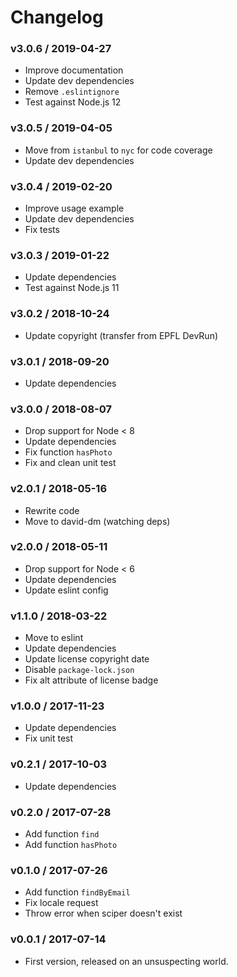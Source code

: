Changelog
=========

### v3.0.6 / 2019-04-27

  - Improve documentation
  - Update dev dependencies
  - Remove `.eslintignore`
  - Test against Node.js 12

### v3.0.5 / 2019-04-05

  - Move from `istanbul` to `nyc` for code coverage
  - Update dev dependencies

### v3.0.4 / 2019-02-20

  - Improve usage example
  - Update dev dependencies
  - Fix tests

### v3.0.3 / 2019-01-22

  - Update dependencies
  - Test against Node.js 11

### v3.0.2 / 2018-10-24

  - Update copyright (transfer from EPFL DevRun)

### v3.0.1 / 2018-09-20

  - Update dependencies

### v3.0.0 / 2018-08-07

  - Drop support for Node < 8
  - Update dependencies
  - Fix function `hasPhoto`
  - Fix and clean unit test

### v2.0.1 / 2018-05-16

  - Rewrite code
  - Move to david-dm (watching deps)

### v2.0.0 / 2018-05-11

  - Drop support for Node < 6
  - Update dependencies
  - Update eslint config

### v1.1.0 / 2018-03-22

  - Move to eslint
  - Update dependencies
  - Update license copyright date
  - Disable `package-lock.json`
  - Fix alt attribute of license badge

### v1.0.0 / 2017-11-23

  - Update dependencies
  - Fix unit test

### v0.2.1 / 2017-10-03

  - Update dependencies

### v0.2.0 / 2017-07-28

  - Add function `find`
  - Add function `hasPhoto`

### v0.1.0 / 2017-07-26

  - Add function `findByEmail`
  - Fix locale request
  - Throw error when sciper doesn't exist

### v0.0.1 / 2017-07-14

  - First version, released on an unsuspecting world.
